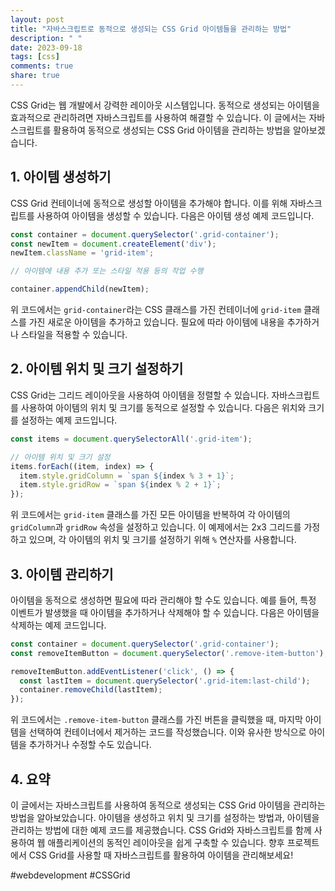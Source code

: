 ```yaml
---
layout: post
title: "자바스크립트로 동적으로 생성되는 CSS Grid 아이템들을 관리하는 방법"
description: " "
date: 2023-09-18
tags: [css]
comments: true
share: true
---
```


CSS Grid는 웹 개발에서 강력한 레이아웃 시스템입니다. 동적으로 생성되는 아이템을 효과적으로 관리하려면 자바스크립트를 사용하여 해결할 수 있습니다. 이 글에서는 자바스크립트를 활용하여 동적으로 생성되는 CSS Grid 아이템을 관리하는 방법을 알아보겠습니다.

## 1. 아이템 생성하기

CSS Grid 컨테이너에 동적으로 생성할 아이템을 추가해야 합니다. 이를 위해 자바스크립트를 사용하여 아이템을 생성할 수 있습니다. 다음은 아이템 생성 예제 코드입니다.

```javascript
const container = document.querySelector('.grid-container');
const newItem = document.createElement('div');
newItem.className = 'grid-item';

// 아이템에 내용 추가 또는 스타일 적용 등의 작업 수행

container.appendChild(newItem);
```

위 코드에서는 `grid-container`라는 CSS 클래스를 가진 컨테이너에 `grid-item` 클래스를 가진 새로운 아이템을 추가하고 있습니다. 필요에 따라 아이템에 내용을 추가하거나 스타일을 적용할 수 있습니다.

## 2. 아이템 위치 및 크기 설정하기

CSS Grid는 그리드 레이아웃을 사용하여 아이템을 정렬할 수 있습니다. 자바스크립트를 사용하여 아이템의 위치 및 크기를 동적으로 설정할 수 있습니다. 다음은 위치와 크기를 설정하는 예제 코드입니다.

```javascript
const items = document.querySelectorAll('.grid-item');

// 아이템 위치 및 크기 설정
items.forEach((item, index) => {
  item.style.gridColumn = `span ${index % 3 + 1}`;
  item.style.gridRow = `span ${index % 2 + 1}`;
});
```

위 코드에서는 `grid-item` 클래스를 가진 모든 아이템을 반복하여 각 아이템의 `gridColumn`과 `gridRow` 속성을 설정하고 있습니다. 이 예제에서는 2x3 그리드를 가정하고 있으며, 각 아이템의 위치 및 크기를 설정하기 위해 `%` 연산자를 사용합니다.

## 3. 아이템 관리하기

아이템을 동적으로 생성하면 필요에 따라 관리해야 할 수도 있습니다. 예를 들어, 특정 이벤트가 발생했을 때 아이템을 추가하거나 삭제해야 할 수 있습니다. 다음은 아이템을 삭제하는 예제 코드입니다.

```javascript
const container = document.querySelector('.grid-container');
const removeItemButton = document.querySelector('.remove-item-button');

removeItemButton.addEventListener('click', () => {
  const lastItem = document.querySelector('.grid-item:last-child');
  container.removeChild(lastItem);
});
```

위 코드에서는 `.remove-item-button` 클래스를 가진 버튼을 클릭했을 때, 마지막 아이템을 선택하여 컨테이너에서 제거하는 코드를 작성했습니다. 이와 유사한 방식으로 아이템을 추가하거나 수정할 수도 있습니다.

## 4. 요약

이 글에서는 자바스크립트를 사용하여 동적으로 생성되는 CSS Grid 아이템을 관리하는 방법을 알아보았습니다. 아이템을 생성하고 위치 및 크기를 설정하는 방법과, 아이템을 관리하는 방법에 대한 예제 코드를 제공했습니다. CSS Grid와 자바스크립트를 함께 사용하여 웹 애플리케이션의 동적인 레이아웃을 쉽게 구축할 수 있습니다. 향후 프로젝트에서 CSS Grid를 사용할 때 자바스크립트를 활용하여 아이템을 관리해보세요!

#webdevelopment #CSSGrid